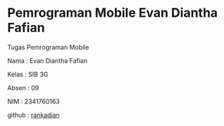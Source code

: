 # Pemrograman Mobile Evan Diantha Fafian

Tugas Pemrograman Mobile


Nama : Evan Diantha Fafian

Kelas : SIB 3G

Absen : 09

NIM : 2341760163

github : [rankadian](https://github.com/rankadian)
